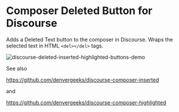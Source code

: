 # Composer Deleted Button for Discourse

Adds a Deleted Text button to the composer in Discourse. Wraps the selected text in HTML `<del></del>` tags.

![discourse-deleted-inserted-highlighted-buttons-demo](https://github.com/denvergeeks/discourse-composer-deleted/assets/322529/88c6835a-7fed-44d5-aae4-801804f8646b)

See also

https://github.com/denvergeeks/discourse-composer-inserted

and

https://github.com/denvergeeks/discourse-composer-highlighted
